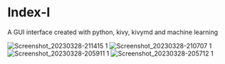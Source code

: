 # Index-I
A GUI interface created with python, kivy, kivymd and machine learning

![Screenshot_20230328-211415 1](https://user-images.githubusercontent.com/80446236/229705408-b25ef2e5-1d36-402f-aced-45008fffef5c.jpg)
![Screenshot_20230328-210707 1](https://user-images.githubusercontent.com/80446236/229705594-48c5f5d2-aae0-4c6f-8690-fb8a58b33f3f.jpg)
![Screenshot_20230328-205911 1](https://user-images.githubusercontent.com/80446236/229705755-b05f576e-4111-416a-aa24-e86ec1d45a90.jpg)
![Screenshot_20230328-205712 1](https://user-images.githubusercontent.com/80446236/229705982-295d658e-b6d1-40ec-b958-824411608d11.jpg)
